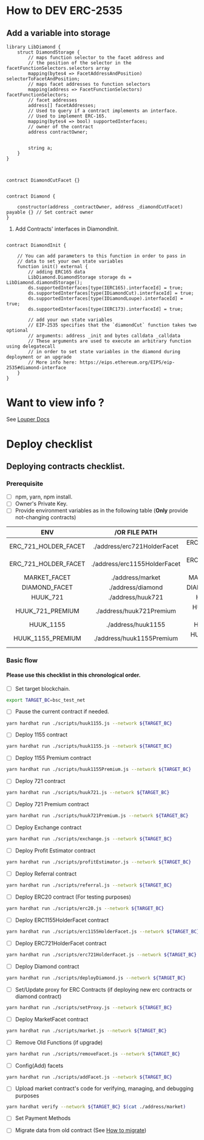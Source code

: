 
# How to DEV ERC-2535

## Add a variable into storage

```solidity
library LibDiamond {
    struct DiamondStorage {
        // maps function selector to the facet address and
        // the position of the selector in the facetFunctionSelectors.selectors array
        mapping(bytes4 => FacetAddressAndPosition) selectorToFacetAndPosition;
        // maps facet addresses to function selectors
        mapping(address => FacetFunctionSelectors) facetFunctionSelectors;
        // facet addresses
        address[] facetAddresses;
        // Used to query if a contract implements an interface.
        // Used to implement ERC-165.
        mapping(bytes4 => bool) supportedInterfaces;
        // owner of the contract
        address contractOwner;


        string a;
    }
}

```

##   

```solidity

contract DiamondCutFacet {}

```

```solidity

contract Diamond {

    constructor(address _contractOwner, address _diamondCutFacet) payable {} // Set contract owner
}
```

1. Add Contracts' interfaces in DiamondInit.

```solidity

contract DiamondInit {

    // You can add parameters to this function in order to pass in 
    // data to set your own state variables
    function init() external {
        // adding ERC165 data
        LibDiamond.DiamondStorage storage ds = LibDiamond.diamondStorage();
        ds.supportedInterfaces[type(IERC165).interfaceId] = true;
        ds.supportedInterfaces[type(IDiamondCut).interfaceId] = true;
        ds.supportedInterfaces[type(IDiamondLoupe).interfaceId] = true;
        ds.supportedInterfaces[type(IERC173).interfaceId] = true;

        // add your own state variables 
        // EIP-2535 specifies that the `diamondCut` function takes two optional 
        // arguments: address _init and bytes calldata _calldata
        // These arguments are used to execute an arbitrary function using delegatecall
        // in order to set state variables in the diamond during deployment or an upgrade
        // More info here: https://eips.ethereum.org/EIPS/eip-2535#diamond-interface 
    }
}
```

# Want to view info ?

See [Louper Docs](docs/louper.md)

# Deploy checklist

## Deploying contracts checklist.

### Prerequisite

- [ ] npm, yarn, npm install.
- [ ] Owner's Private Key.
- [ ] Provide environment variables as in the following table (**Only** provide not-changing contracts)

| **ENV**              | **/OR FILE PATH**            | **DESCRIPTION**              |
|:--------------------:|:----------------------------:|:----------------------------:|
| ERC_721_HOLDER_FACET | ./address/erc721HolderFacet  | ERC_721_HOLDER_FACET address |
| ERC_721_HOLDER_FACET | ./address/erc1155HolderFacet | ERC_721_HOLDER_FACET address |
| MARKET_FACET         | ./address/market             | MARKET_FACET  address        |
| DIAMOND_FACET        | ./address/diamond            | DIAMOND_FACET address        |
| HUUK_721             | ./address/huuk721            | HUUK_721 address             |
| HUUK_721_PREMIUM     | ./address/huuk721Premium     | HUUK_721_PREMIUM address     |
| HUUK_1155            | ./address/huuk1155           | HUUK_1155 address            |
| HUUK_1155_PREMIUM    | ./address/huuk1155Premium    | HUUK_1155_PREMIUM address    |

### Basic flow

#### Please use this checklist in this chronological order.

- [ ] Set target blockchain.

```bash
export TARGET_BC=bsc_test_net
```

- [ ] Pause the current contract if needed.

```bash
yarn hardhat run ./scripts/huuk1155.js --network ${TARGET_BC}
```

- [ ] Deploy 1155 contract

```bash
yarn hardhat run ./scripts/huuk1155.js --network ${TARGET_BC}
```

- [ ] Deploy 1155 Premium contract

```bash
yarn hardhat run ./scripts/huuk1155Premium.js --network ${TARGET_BC}
```

- [ ] Deploy 721 contract

```bash
yarn hardhat run ./scripts/huuk721.js --network ${TARGET_BC}
```

- [ ] Deploy 721 Premium contract

```bash
yarn hardhat run ./scripts/huuk721Premium.js --network ${TARGET_BC}
```

- [ ] Deploy Exchange contract

```bash
yarn hardhat run ./scripts/exchange.js --network ${TARGET_BC}
```

- [ ] Deploy Profit Estimator contract

```bash
yarn hardhat run ./scripts/profitEstimator.js --network ${TARGET_BC}
```

- [ ] Deploy Referral contract

```bash
yarn hardhat run ./scripts/referral.js --network ${TARGET_BC}
```

- [ ] Deploy ERC20 contract (For testing purposes)

```bash
yarn hardhat run ./scripts/erc20.js --network ${TARGET_BC}
```

- [ ] Deploy ERC1155HolderFacet contract

```bash
yarn hardhat run ./scripts/erc1155HolderFacet.js --network ${TARGET_BC}
```

- [ ] Deploy ERC721HolderFacet contract

```bash
yarn hardhat run ./scripts/erc721HolderFacet.js --network ${TARGET_BC}
```

- [ ] Deploy Diamond contract

```bash
yarn hardhat run ./scripts/deployDiamond.js --network ${TARGET_BC}
```

- [ ] Set/Update proxy for ERC Contracts (if deploying new erc contracts or diamond contract)

```bash
yarn hardhat run ./scripts/setProxy.js --network ${TARGET_BC}
```

- [ ] Deploy MarketFacet contract

```bash
yarn hardhat run ./scripts/market.js --network ${TARGET_BC}
```

- [ ] Remove Old Functions (if upgrade)

```bash
yarn hardhat run ./scripts/removeFacet.js --network ${TARGET_BC}
```

- [ ] Config(Add) facets

```bash
yarn hardhat run ./scripts/addFacet.js --network ${TARGET_BC}
```

- [ ] Upload market contract's code for verifying, managing, and debugging purposes

```bash
yarn hardhat verify --network ${TARGET_BC} $(cat ./address/market)
```

- [ ] Set Payment Methods

- [ ] Migrate data from old contract (See [How to migrate](./migration/README.md))
